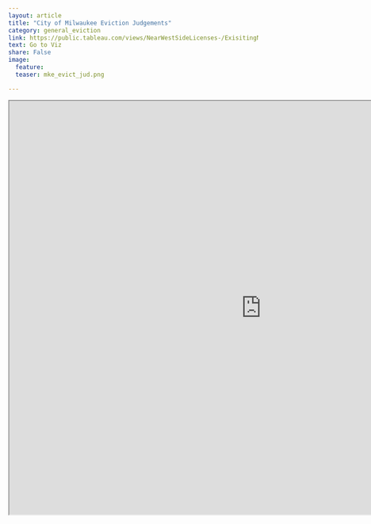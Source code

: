 ```yaml
---
layout: article
title: "City of Milwaukee Eviction Judgements"
category: general_eviction
link: https://public.tableau.com/views/NearWestSideLicenses-/ExisitingNWSLicenses-?:embed=y&:display_count=yes
text: Go to Viz
share: False
image:
  feature:
  teaser: mke_evict_jud.png

---
```

<iframe src="https://public.tableau.com/views/MilwaukeeEvictionIssued/EvictionsIssued?:showVizHome=no&:embed=true" allowfullscreen="true" width="1015" height="835"></iframe>
